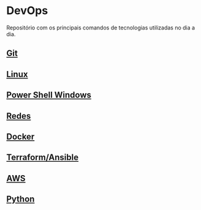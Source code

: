 # DevOps
Repositório com os principais comandos de tecnologias utilizadas no dia a dia.

## [Git](https://github.com/Vicentebg/DevOps/tree/main/Git)

## [Linux](https://github.com/Vicentebg/DevOps/tree/main/Linux)

## [Power Shell Windows](https://github.com/Vicentebg/DevOps/tree/main/Power%20Shell)

## [Redes](https://github.com/Vicentebg/DevOps/tree/main/Redes)

## [Docker](https://github.com/Vicentebg/DevOps/tree/main/Docker)

## [Terraform/Ansible](https://github.com/Vicentebg/DevOps/tree/main/Terraform)

## [AWS](https://github.com/Vicentebg/DevOps/tree/main/AWS)

## [Python](https://github.com/Vicentebg/DevOps/tree/main/Python)
